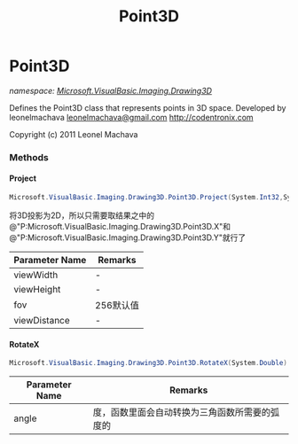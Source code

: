 ﻿---
title: Point3D
---

# Point3D
_namespace: [Microsoft.VisualBasic.Imaging.Drawing3D](N-Microsoft.VisualBasic.Imaging.Drawing3D.html)_

Defines the Point3D class that represents points in 3D space.
 Developed by leonelmachava <leonelmachava@gmail.com>
 http://codentronix.com

 Copyright (c) 2011 Leonel Machava



### Methods

#### Project
```csharp
Microsoft.VisualBasic.Imaging.Drawing3D.Point3D.Project(System.Int32,System.Int32,System.Int32,System.Int32)
```
将3D投影为2D，所以只需要取结果之中的@"P:Microsoft.VisualBasic.Imaging.Drawing3D.Point3D.X"和@"P:Microsoft.VisualBasic.Imaging.Drawing3D.Point3D.Y"就行了

|Parameter Name|Remarks|
|--------------|-------|
|viewWidth|-|
|viewHeight|-|
|fov|256默认值|
|viewDistance|-|


#### RotateX
```csharp
Microsoft.VisualBasic.Imaging.Drawing3D.Point3D.RotateX(System.Double)
```


|Parameter Name|Remarks|
|--------------|-------|
|angle|度，函数里面会自动转换为三角函数所需要的弧度的|



